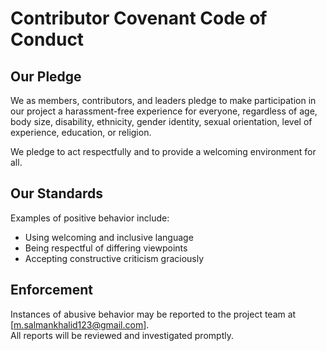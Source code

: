 # Contributor Covenant Code of Conduct

## Our Pledge

We as members, contributors, and leaders pledge to make participation in our project a harassment-free experience for everyone, regardless of age, body size, disability, ethnicity, gender identity, sexual orientation, level of experience, education, or religion.

We pledge to act respectfully and to provide a welcoming environment for all.

## Our Standards

Examples of positive behavior include:
- Using welcoming and inclusive language
- Being respectful of differing viewpoints
- Accepting constructive criticism graciously

## Enforcement

Instances of abusive behavior may be reported to the project team at [m.salmankhalid123@gmail.com].  
All reports will be reviewed and investigated promptly.
